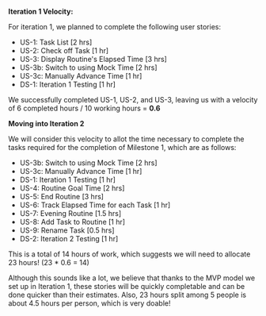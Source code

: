 **Iteration 1 Velocity:**

For iteration 1, we planned to complete the following user stories:

- US-1: Task List [2 hrs]
- US-2: Check off Task [1 hr]
- US-3: Display Routine's Elapsed Time [3 hrs]
- US-3b: Switch to using Mock Time [2 hrs]
- US-3c: Manually Advance Time [1 hr]
- DS-1: Iteration 1 Testing [1 hr]

We successfully completed US-1, US-2, and US-3, leaving us with a velocity of 6 completed hours / 10 working hours = **0.6**

**Moving into Iteration 2** 

We will consider this velocity to allot the time necessary to complete the tasks required for the completion of Milestone 1, which are as follows:

- US-3b: Switch to using Mock Time [2 hrs]
- US-3c: Manually Advance Time [1 hr]
- DS-1: Iteration 1 Testing [1 hr]
- US-4: Routine Goal Time [2 hrs]
- US-5: End Routine [3 hrs]
- US-6: Track Elapsed Time for each Task [1 hr]
- US-7: Evening Routine [1.5 hrs]
- US-8: Add Task to Routine [1 hr]
- US-9: Rename Task [0.5 hrs]
- DS-2: Iteration 2 Testing [1 hr]

This is a total of 14 hours of work, which suggests we will need to allocate 23 hours! (23 * 0.6 = 14)

Although this sounds like a lot, we believe that thanks to the MVP model we set up in Iteration 1, these stories will be quickly completable and can be done quicker than their estimates. Also, 23 hours split among 5 people is about 4.5 hours per person, which is very doable!
